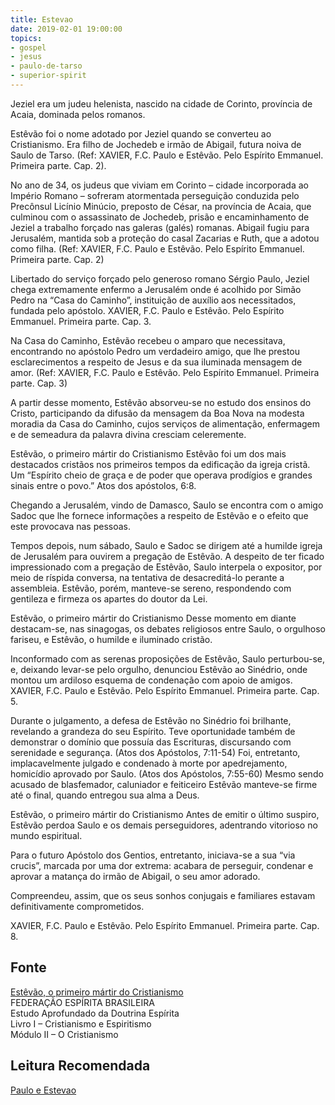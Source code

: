 ```yaml
---
title: Estevao
date: 2019-02-01 19:00:00
topics: 
- gospel
- jesus
- paulo-de-tarso
- superior-spirit
---
```



Jeziel era um judeu helenista, nascido na cidade de Corinto, província de
Acaia, dominada pelos romanos.

Estêvão foi o nome adotado por Jeziel quando se converteu ao Cristianismo.
Era filho de Jochedeb e irmão de Abigail, futura noiva de Saulo de Tarso.
(Ref: XAVIER, F.C. Paulo e Estêvão. Pelo Espírito Emmanuel. Primeira parte. Cap. 2).

No ano de 34, os judeus que viviam em Corinto – cidade
incorporada ao Império Romano – sofreram atormentada
perseguição conduzida pelo Precônsul Licínio Minúcio,
preposto de César, na província de Acaia, que culminou
com o assassinato de Jochedeb, prisão e
encaminhamento de Jeziel a trabalho forçado nas
galeras (galés) romanas. Abigail fugiu para Jerusalém,
mantida sob a proteção do casal Zacarias e Ruth, que a
adotou como filha.
(Ref: XAVIER, F.C. Paulo e Estêvão. Pelo Espírito Emmanuel. Primeira parte. Cap. 2)


Libertado do serviço forçado pelo generoso romano Sérgio Paulo, Jeziel chega
extremamente enfermo a Jerusalém onde é acolhido por Simão Pedro na “Casa
do Caminho”, instituição de auxílio aos necessitados, fundada pelo apóstolo.
XAVIER, F.C. Paulo e Estêvão. Pelo Espírito Emmanuel. Primeira parte. Cap. 3.

Na Casa do Caminho, Estêvão recebeu o amparo que
necessitava, encontrando no apóstolo Pedro um
verdadeiro amigo, que lhe prestou esclarecimentos a
respeito de Jesus e da sua iluminada mensagem de amor.
(Ref: XAVIER, F.C. Paulo e Estêvão. Pelo Espírito Emmanuel. Primeira parte. Cap. 3)

A partir desse momento, Estêvão absorveu-se no estudo
dos ensinos do Cristo, participando da difusão da
mensagem da Boa Nova na modesta moradia da Casa do
Caminho, cujos serviços de alimentação, enfermagem e
de semeadura da palavra divina cresciam celeremente.

Estêvão, o primeiro mártir do Cristianismo
Estêvão foi um dos mais destacados cristãos nos primeiros tempos da
edificação da igreja cristã. Um “Espírito cheio de graça e de poder que
operava prodígios e grandes sinais entre o povo.”
Atos dos apóstolos, 6:8.

Chegando a Jerusalém, vindo de Damasco, Saulo se encontra com o amigo
Sadoc que lhe fornece informações a respeito de Estêvão e o efeito que este
provocava nas pessoas.

Tempos depois, num sábado, Saulo e Sadoc se dirigem até a humilde igreja de
Jerusalém para ouvirem a pregação de Estêvão.
A despeito de ter ficado impressionado com a pregação
de Estêvão, Saulo interpela o expositor, por meio de
ríspida conversa, na tentativa de desacreditá-lo perante
a assembleia. Estêvão, porém, manteve-se sereno,
respondendo com gentileza e firmeza os apartes do doutor da Lei.

Estêvão, o primeiro mártir do Cristianismo
Desse momento em diante destacam-se, nas sinagogas, os debates religiosos entre
Saulo, o orgulhoso fariseu, e Estêvão, o humilde e iluminado cristão.

Inconformado com as serenas proposições de Estêvão, Saulo perturbou-se, e, deixando
levar-se pelo orgulho, denunciou Estêvão ao Sinédrio, onde montou um ardiloso esquema
de condenação com apoio de amigos.
XAVIER, F.C. Paulo e Estêvão. Pelo Espírito Emmanuel. Primeira parte. Cap. 5.

Durante o julgamento, a defesa de Estêvão no Sinédrio foi brilhante, revelando a
grandeza do seu Espírito. Teve oportunidade também de demonstrar o domínio que
possuía das Escrituras, discursando com serenidade e segurança. (Atos dos Apóstolos, 7:11-54)
Foi, entretanto, implacavelmente julgado e condenado à morte por
apedrejamento, homicídio aprovado por Saulo. (Atos dos Apóstolos, 7:55-60)
Mesmo sendo acusado de blasfemador, caluniador e feiticeiro Estêvão 
manteve-se firme até o final, quando entregou sua alma a Deus.

Estêvão, o primeiro mártir do Cristianismo
Antes de emitir o último suspiro, Estêvão perdoa Saulo e os demais
perseguidores, adentrando vitorioso no mundo espiritual.

Para o futuro Apóstolo dos Gentios, entretanto, iniciava-se a sua “via
crucis”, marcada por uma dor extrema: acabara de perseguir,
condenar e aprovar a matança do irmão de Abigail, o seu amor adorado.

Compreendeu, assim, que os seus sonhos conjugais e familiares estavam
definitivamente comprometidos. 

XAVIER, F.C. Paulo e Estêvão. Pelo Espírito Emmanuel.
Primeira parte. Cap. 8.

## Fonte
[Estêvão, o primeiro mártir do Cristianismo](https://www.febnet.org.br/wp-content/uploads/2012/06/Mod-2-Rot-11-Estevao-o-primeiro-martir-do-Cristianismo.pdf)  
FEDERAÇÃO ESPÍRITA BRASILEIRA   
Estudo Aprofundado da Doutrina Espírita  
Livro I – Cristianismo e Espiritismo  
Módulo II – O Cristianismo   

## Leitura Recomendada
[Paulo e Estevao](/livros/paulo-e-estevao)



